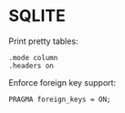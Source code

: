 # SQLITE

Print pretty tables:
```
.mode column
.headers on
```


Enforce foreign key support:
```
PRAGMA foreign_keys = ON;
```

